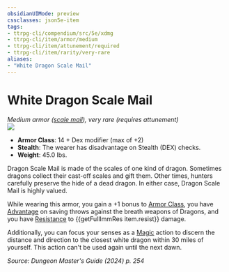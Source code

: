 ```yaml
---
obsidianUIMode: preview
cssclasses: json5e-item
tags:
- ttrpg-cli/compendium/src/5e/xdmg
- ttrpg-cli/item/armor/medium
- ttrpg-cli/item/attunement/required
- ttrpg-cli/item/rarity/very-rare
aliases: 
- "White Dragon Scale Mail"
---
```

# White Dragon Scale Mail
*Medium armor ([scale mail](3-Mechanics/CLI/items/scale-mail-xphb.md)), very rare (requires attunement)*  
![](3-Mechanics/CLI/items/img/dragon-scale-mail.webp#right)

- **Armor Class**: 14 + Dex modifier (max of +2)
- **Stealth**: The wearer has disadvantage on Stealth (DEX) checks.
- **Weight**: 45.0 lbs.

Dragon Scale Mail is made of the scales of one kind of dragon. Sometimes dragons collect their cast-off scales and gift them. Other times, hunters carefully preserve the hide of a dead dragon. In either case, Dragon Scale Mail is highly valued.

While wearing this armor, you gain a +1 bonus to [Armor Class](3-Mechanics/CLI/rules/variant-rules/armor-class-xphb.md), you have [Advantage](3-Mechanics/CLI/rules/variant-rules/advantage-xphb.md) on saving throws against the breath weapons of Dragons, and you have [Resistance](3-Mechanics/CLI/rules/variant-rules/resistance-xphb.md) to {{getFullImmRes item.resist}} damage.

Additionally, you can focus your senses as a [Magic](3-Mechanics/CLI/rules/actions.md#Magic) action to discern the distance and direction to the closest white dragon within 30 miles of yourself. This action can't be used again until the next dawn.

*Source: Dungeon Master's Guide (2024) p. 254*